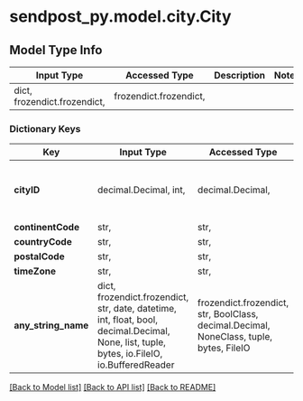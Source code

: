 # sendpost_py.model.city.City

## Model Type Info
Input Type | Accessed Type | Description | Notes
------------ | ------------- | ------------- | -------------
dict, frozendict.frozendict,  | frozendict.frozendict,  |  | 

### Dictionary Keys
Key | Input Type | Accessed Type | Description | Notes
------------ | ------------- | ------------- | ------------- | -------------
**cityID** | decimal.Decimal, int,  | decimal.Decimal,  |  | [optional] value must be a 32 bit integer
**continentCode** | str,  | str,  |  | [optional] 
**countryCode** | str,  | str,  |  | [optional] 
**postalCode** | str,  | str,  |  | [optional] 
**timeZone** | str,  | str,  |  | [optional] 
**any_string_name** | dict, frozendict.frozendict, str, date, datetime, int, float, bool, decimal.Decimal, None, list, tuple, bytes, io.FileIO, io.BufferedReader | frozendict.frozendict, str, BoolClass, decimal.Decimal, NoneClass, tuple, bytes, FileIO | any string name can be used but the value must be the correct type | [optional]

[[Back to Model list]](../../README.md#documentation-for-models) [[Back to API list]](../../README.md#documentation-for-api-endpoints) [[Back to README]](../../README.md)

